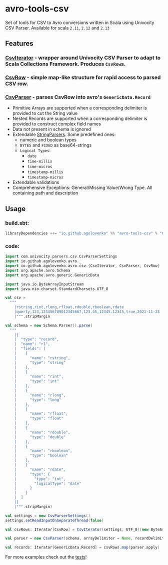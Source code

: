 # avro-tools-csv

Set of tools for CSV to Avro conversions written in Scala using Univocity CSV Parser. Available for scala `2.11`, `2.12`
and `2.13`

## Features

### [CsvIterator](src/main/scala/io/github/agolovenko/avro/csv/CsvIterator.scala) - wrapper around Univocity CSV Parser to adapt to Scala Collections Framework. Produces `CsvRow`s.

### [CsvRow](src/main/scala/io/github/agolovenko/avro/csv/CsvRow.scala) - simple map-like structure for rapid access to parsed CSV row.

### [CsvParser](src/main/scala/io/github/agolovenko/avro/csv/CsvParser.scala) - parses CsvRow into avro's `GenericData.Record`

* Primitive Arrays are supported when a corresponding delimiter is provided to cut the String value
* Nested Records are supported when a corresponding delimiter is provided to construct complex field names
* Data not present in schema is ignored
* Extendable [StringParsers](../core/src/main/scala/io/github/agolovenko/avro/StringParsers.scala). Some predefined
  ones:
    * numeric and boolean types
    * `BYTES` and `FIXED` as base64-strings
    * `Logical Types`:
        * `date`
        * `time-millis`
        * `time-micros`
        * `timestamp-millis`
        * `timestamp-micros`
* Extendable validations
* Comprehensive Exceptions: General/Missing Value/Wrong Type. All containing path and description

## Usage

### build.sbt:

```sbt
libraryDependencies ++= "io.github.agolovenko" %% "avro-tools-csv" % "0.4.0"
```

### code:

```scala
import com.univocity.parsers.csv.CsvParserSettings
import io.github.agolovenko.avro._
import io.github.agolovenko.avro.csv.{CsvIterator, CsvParser, CsvRow}
import org.apache.avro.Schema
import org.apache.avro.generic.GenericData

import java.io.ByteArrayInputStream
import java.nio.charset.StandardCharsets.UTF_8

val csv =
  """
    |rstring,rint,rlong,rfloat,rdouble,rboolean,rdate
    |qwerty,123,123456789012345667,123.45,12345.12345,true,2021-11-23
    |""".stripMargin

val schema = new Schema.Parser().parse(
  """
    |{
    |  "type": "record",
    |  "name": "r1",
    |  "fields": [
    |    {
    |      "name": "rstring",
    |      "type": "string"
    |    },
    |    {
    |      "name": "rint",
    |      "type": "int"
    |    },
    |    {
    |      "name": "rlong",
    |      "type": "long"
    |    },
    |    {
    |      "name": "rfloat",
    |      "type": "float"
    |    },
    |    {
    |      "name": "rdouble",
    |      "type": "double"
    |    },
    |    {
    |      "name": "rboolean",
    |      "type": "boolean"
    |    },
    |    {
    |      "name": "rdate",
    |      "type": {
    |        "type": "int",
    |        "logicalType": "date"
    |      }
    |    }
    |  ]
    |}
    |""".stripMargin)

val settings = new CsvParserSettings()
settings.setReadInputOnSeparateThread(false)

val csvRows: Iterator[CsvRow] = CsvIterator(settings, UTF_8)(new ByteArrayInputStream(csv.getBytes(UTF_8)))

val parser = new CsvParser(schema, arrayDelimiter = None, recordDelimiter = None, StringParsers.primitiveParsers)

val records: Iterator[GenericData.Record] = csvRows.map(parser.apply)
```

For more examples check out the [tests](src/test/scala/io/github/agolovenko/avro/csv)!
